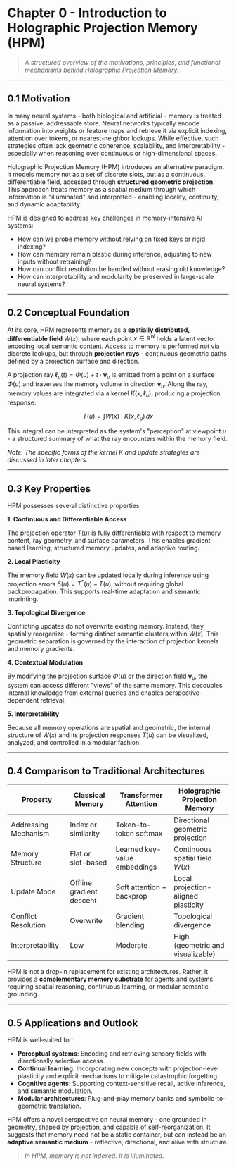 # Chapter 0 - Introduction to Holographic Projection Memory (HPM)

> *A structured overview of the motivations, principles, and functional mechanisms behind Holographic Projection Memory.*

---

## 0.1 Motivation

In many neural systems - both biological and artificial - memory is treated as a passive, addressable store. Neural networks typically encode information into weights or feature maps and retrieve it via explicit indexing, attention over tokens, or nearest-neighbor lookups. While effective, such strategies often lack geometric coherence, scalability, and interpretability - especially when reasoning over continuous or high-dimensional spaces.

Holographic Projection Memory (HPM) introduces an alternative paradigm. It models memory not as a set of discrete slots, but as a continuous, differentiable field, accessed through **structured geometric projection**. This approach treats memory as a spatial medium through which information is "illuminated" and interpreted - enabling locality, continuity, and dynamic adaptability.

HPM is designed to address key challenges in memory-intensive AI systems:

* How can we probe memory without relying on fixed keys or rigid indexing?
* How can memory remain plastic during inference, adjusting to new inputs without retraining?
* How can conflict resolution be handled without erasing old knowledge?
* How can interpretability and modularity be preserved in large-scale neural systems?

---

## 0.2 Conceptual Foundation

At its core, HPM represents memory as a **spatially distributed, differentiable field** $W(x)$, where each point $x \in \mathbb{R}^N$ holds a latent vector encoding local semantic content. Access to memory is performed not via discrete lookups, but through **projection rays** - continuous geometric paths defined by a projection surface and direction.

A projection ray $\ell_u(t) = \Phi(u) + t \cdot \mathbf{v}_u$ is emitted from a point on a surface $\Phi(u)$ and traverses the memory volume in direction $\mathbf{v}_u$. Along the ray, memory values are integrated via a kernel $K(x, \ell_u)$, producing a projection response:

$$
T(u) = \int W(x) \cdot K(x, \ell_u) \, dx
$$

This integral can be interpreted as the system's "perception" at viewpoint $u$ - a structured summary of what the ray encounters within the memory field.

*Note: The specific forms of the kernel $K$ and update strategies are discussed in later chapters.*

---

## 0.3 Key Properties

HPM possesses several distinctive properties:

**1. Continuous and Differentiable Access**

The projection operator $T(u)$ is fully differentiable with respect to memory content, ray geometry, and surface parameters. This enables gradient-based learning, structured memory updates, and adaptive routing.

**2. Local Plasticity**

The memory field $W(x)$ can be updated locally during inference using projection errors $\delta(u) = T^*(u) - T(u)$, without requiring global backpropagation. This supports real-time adaptation and semantic imprinting.

**3. Topological Divergence**

Conflicting updates do not overwrite existing memory. Instead, they spatially reorganize - forming distinct semantic clusters within $W(x)$. This geometric separation is governed by the interaction of projection kernels and memory gradients.

**4. Contextual Modulation**

By modifying the projection surface $\Phi(u)$ or the direction field $\mathbf{v}_u$, the system can access different "views" of the same memory. This decouples internal knowledge from external queries and enables perspective-dependent retrieval.

**5. Interpretability**

Because all memory operations are spatial and geometric, the internal structure of $W(x)$ and its projection responses $T(u)$ can be visualized, analyzed, and controlled in a modular fashion.

---

## 0.4 Comparison to Traditional Architectures

| Property             | Classical Memory         | Transformer Attention        | Holographic Projection Memory       |
| -------------------- | ------------------------ | ---------------------------- | ----------------------------------- |
| Addressing Mechanism | Index or similarity      | Token-to-token softmax       | Directional geometric projection    |
| Memory Structure     | Flat or slot-based       | Learned key-value embeddings | Continuous spatial field $W(x)$   |
| Update Mode          | Offline gradient descent | Soft attention + backprop    | Local projection-aligned plasticity |
| Conflict Resolution  | Overwrite                | Gradient blending            | Topological divergence              |
| Interpretability     | Low                      | Moderate                     | High (geometric and visualizable)   |

HPM is not a drop-in replacement for existing architectures. Rather, it provides a **complementary memory substrate** for agents and systems requiring spatial reasoning, continuous learning, or modular semantic grounding.

---

## 0.5 Applications and Outlook

HPM is well-suited for:

* **Perceptual systems**: Encoding and retrieving sensory fields with directionally selective access.
* **Continual learning**: Incorporating new concepts with projection-level plasticity and explicit mechanisms to mitigate catastrophic forgetting.
* **Cognitive agents**: Supporting context-sensitive recall, active inference, and semantic modulation.
* **Modular architectures**: Plug-and-play memory banks and symbolic-to-geometric translation.

HPM offers a novel perspective on neural memory - one grounded in geometry, shaped by projection, and capable of self-reorganization. It suggests that memory need not be a static container, but can instead be an **adaptive semantic medium** - reflective, directional, and alive with structure.

> *In HPM, memory is not indexed. It is illuminated.*
